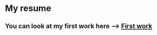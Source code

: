 # My resume


## You can look at my first work here --> [First work](https://kushnerqwerty.github.io/resume/)
